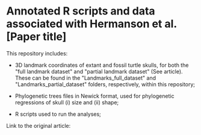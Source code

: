 # Annotated R scripts and data associated with Hermanson et al. [Paper title]
This repository includes:

- 3D landmark coordinates of extant and fossil turtle skulls, for both the "full landmark dataset" and "partial landmark dataset" (See article). These can be found in the "Landmarks_full_dataset" and "Landmarks_partial_dataset" folders, respectively, within this repository;

- Phylogenetic trees files in Newick format, used for phylogenetic regressions of skull (i) size and (ii) shape;
  
- R scripts used to run the analyses;

Link to the original article:
